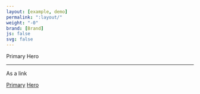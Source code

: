 ```yaml
---
layout: [example, demo]
permalink: ":layout/"
weight: "-0"
brand: [Brand]
js: false
svg: false
---
```


<span class="label label-primary">Primary</span>
<span class="label label-hero">Hero</span>

<hr>
<p>As a link</p>

<a href="?" class="label label-primary">Primary</a>
<a href="?" class="label label-hero">Hero</a>